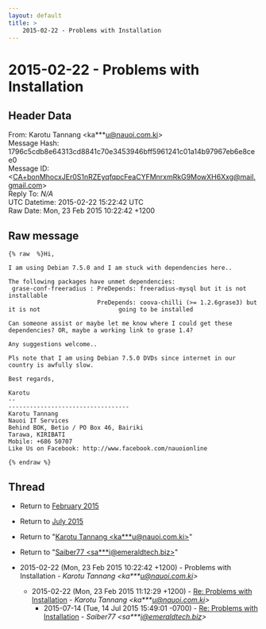 ```yaml
---
layout: default
title: >
    2015-02-22 - Problems with Installation
---
```


# 2015-02-22 - Problems with Installation

## Header Data

From: Karotu Tannang \<ka***u@nauoi.com.ki\><br>
Message Hash: 1796c5cdb8e64313cd8841c70e3453946bff5961241c01a14b97967eb6e8cee0<br>
Message ID: \<CA+bonMhocxJEr0S1nRZEyqfqpcFeaCYFMnrxmRkG9MowXH6Xxg@mail.gmail.com\><br>
Reply To: _N/A_<br>
UTC Datetime: 2015-02-22 15:22:42 UTC<br>
Raw Date: Mon, 23 Feb 2015 10:22:42 +1200<br>

## Raw message

```
{% raw  %}Hi,

I am using Debian 7.5.0 and I am stuck with dependencies here..

The following packages have unmet dependencies:
 grase-conf-freeradius : PreDepends: freeradius-mysql but it is not installable
                         PreDepends: coova-chilli (>= 1.2.6grase3) but
it is not                      going to be installed

Can someone assist or maybe let me know where I could get these
dependencies? OR, maybe a working link to grase 1.4?

Any suggestions welcome..

Pls note that I am using Debian 7.5.0 DVDs since internet in our
country is awfully slow.

Best regards,

Karotu
-- 
----------------------------------
Karotu Tannang
Nauoi IT Services
Behind BOK, Betio / PO Box 46, Bairiki
Tarawa, KIRIBATI
Mobile: +686 50707
Like Us on Facebook: http://www.facebook.com/nauoionline

{% endraw %}
```

## Thread

+ Return to [February 2015](/archive/2015/02)
+ Return to [July 2015](/archive/2015/07)

+ Return to "[Karotu Tannang <ka***u<span>@</span>nauoi.com.ki>](/authors/ka___u_at_nauoi_com_ki)"
+ Return to "[Saiber77 <sa***i<span>@</span>emeraldtech.biz>](/authors/sa___i_at_emeraldtech_biz)"

+ 2015-02-22 (Mon, 23 Feb 2015 10:22:42 +1200) - Problems with Installation - _Karotu Tannang \<ka***u@nauoi.com.ki\>_
  + 2015-02-22 (Mon, 23 Feb 2015 11:12:29 +1200) - [Re: Problems with Installation](/archive/2015/02/79048971f62ee9577cb7f8be1b12221da36a20fb7609e013be84ea5c7b2e2b31) - _Karotu Tannang \<ka***u@nauoi.com.ki\>_
    + 2015-07-14 (Tue, 14 Jul 2015 15:49:01 -0700) - [Re: Problems with Installation](/archive/2015/07/4bd3448d37a3987d47b2e434d906e45284e3359da82488f0c8ff4eae272b2d32) - _Saiber77 \<sa***i@emeraldtech.biz\>_

